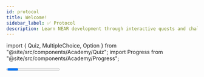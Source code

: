 ```yaml
---
id: protocol
title: Welcome!
sidebar_label: ✅ Protocol
description: Learn NEAR development through interactive quests and challenges designed to build your skills step by step.
---
```


import { Quiz, MultipleChoice, Option } from "@site/src/components/Academy/Quiz";
import Progress from "@site/src/components/Academy/Progress";


<Progress course="protocol" total={6} />


Welcome! We are excited for you to embark on your NEAR Quest journey. Let's start by learning the fundamentals!

---

## NEAR Protocol

In technical terms, NEAR is a [layer-one](https://coinmarketcap.com/academy/glossary/layer-1-blockchain), [sharded](https://near.org/blog/near-launches-nightshade-sharding-paving-the-way-for-mass-adoption), [proof-of-stake](https://en.wikipedia.org/wiki/Proof_of_stake) blockchain built with usability in mind.

[Layer-1](https://coinmarketcap.com/academy/glossary/layer-1-blockchain) means NEAR is the foundation that supports everything else built on it. It keeps all the transaction records safe and unchangeable which keeps the network secure and trustworthy.

[Sharded](https://near.org/blog/near-launches-nightshade-sharding-paving-the-way-for-mass-adoption) means the network is broken into pieces that work in parallel. This helps NEAR process transactions quickly and efficiently.

[Proof-of-stake](https://en.wikipedia.org/wiki/Proof_of_stake) uses less electricity compared with other blockchains which use proof-of-work. Users show they own NEAR tokens to help run the network. This makes it cheaper and lets more people use it.

---

## Lorem Ipsum

Lorem ipsum dolor sit amet, consectetur adipiscing elit. Donec feugiat tristique mi. Vivamus at neque vel tellus hendrerit consectetur. Sed velit odio, egestas vitae tellus volutpat, semper accumsan dui. Praesent ante augue, tempor et egestas a, mollis quis sem. Aliquam erat volutpat. Maecenas et erat efficitur, porta ligula at, condimentum ex. Etiam tempor venenatis nunc, sed placerat urna sollicitudin eget.

Ut orci nunc, semper eget tincidunt et, egestas ut ligula. Sed sit amet turpis risus. In elit augue, vestibulum nec nunc ut, porta luctus sapien. In rhoncus fringilla risus, ut aliquam tortor tincidunt ac. Phasellus varius, mauris hendrerit viverra sollicitudin, nunc justo maximus lectus, sed ultricies nunc turpis vel arcu. Sed quam nunc, vulputate sit amet suscipit id, commodo a mauris. Proin a arcu nec est pulvinar blandit nec vel libero. Fusce a ex rutrum, sollicitudin ligula vel, convallis erat. Vestibulum non maximus nunc. Donec ut ipsum nec nisl ullamcorper rutrum id vitae eros. Lorem ipsum dolor sit amet, consectetur adipiscing elit. Phasellus vitae arcu sit amet tellus sodales volutpat a sit amet libero. Donec efficitur neque cursus metus imperdiet dignissim. Proin fringilla sapien non felis dapibus, et molestie est eleifend. Mauris condimentum malesuada eros, vitae tincidunt lectus semper vehicula.

---

## Quiz

<Quiz id="protocol-quiz">
    <MultipleChoice question="Which of the following best describes NEAR?">
        <Option> A. NEAR is a layer-one, sharded, proof-of-stake blockchain.</Option>
        <Option> B. NEAR is a layer-two, non-sharded, proof-of-work blockchain.</Option>
        <Option> C. NEAR is a layer-one, non-sharded, proof-of-stake blockchain.</Option>
        <Option correct> D. NEAR is a layer-two, sharded, proof-of-work blockchain.</Option>
    </MultipleChoice>
    <MultipleChoice question="What does 'layer-one' mean in the context of NEAR?">
        <Option correct> A. Sharding helps NEAR process transactions quickly and efficiently.</Option>
        <Option> B. Sharding makes NEAR less secure.</Option>
        <Option> C. Sharding increases the cost of using NEAR.</Option>
        <Option> D. Sharding is not used in NEAR.</Option>
    </MultipleChoice>
    <MultipleChoice question="How does proof-of-stake in NEAR compare to proof-of-work in terms of electricity usage?">
        <Option> A. Proof-of-stake uses more electricity than proof-of-work.</Option>
        <Option correct> B. Proof-of-stake uses less electricity than proof-of-work.</Option>
        <Option> C. Proof-of-stake and proof-of-work use the same amount of electricity.</Option>
        <Option> D. Proof-of-stake is not used in NEAR </Option>
    </MultipleChoice>
</Quiz>
